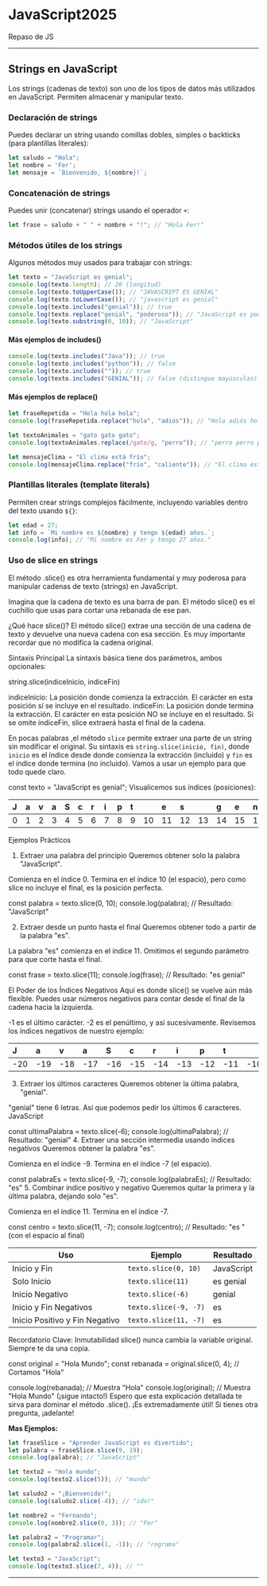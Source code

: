 # JavaScript2025
Repaso de JS

---

## Strings en JavaScript

Los strings (cadenas de texto) son uno de los tipos de datos más utilizados en JavaScript. Permiten almacenar y manipular texto.

### Declaración de strings
Puedes declarar un string usando comillas dobles, simples o backticks (para plantillas literales):

```js
let saludo = "Hola";
let nombre = 'Fer';
let mensaje = `Bienvenido, ${nombre}!`;
```

### Concatenación de strings
Puedes unir (concatenar) strings usando el operador `+`:

```js
let frase = saludo + " " + nombre + "!"; // "Hola Fer!"
```

### Métodos útiles de los strings
Algunos métodos muy usados para trabajar con strings:

```js
let texto = "JavaScript es genial";
console.log(texto.length); // 20 (longitud)
console.log(texto.toUpperCase()); // "JAVASCRIPT ES GENIAL"
console.log(texto.toLowerCase()); // "javascript es genial"
console.log(texto.includes("genial")); // true
console.log(texto.replace("genial", "poderoso")); // "JavaScript es poderoso"
console.log(texto.substring(0, 10)); // "JavaScript"
```

#### Más ejemplos de includes()
```js
console.log(texto.includes("Java")); // true
console.log(texto.includes("python")); // false
console.log(texto.includes("")); // true
console.log(texto.includes("GENIAL")); // false (distingue mayúsculas)
```

#### Más ejemplos de replace()
```js
let fraseRepetida = "Hola hola hola";
console.log(fraseRepetida.replace("hola", "adiós")); // "Hola adiós hola"

let textoAnimales = "gato gato gato";
console.log(textoAnimales.replace(/gato/g, "perro")); // "perro perro perro"

let mensajeClima = "El clima está frío";
console.log(mensajeClima.replace("frío", "caliente")); // "El clima está caliente"
```
### Plantillas literales (template literals)
Permiten crear strings complejos fácilmente, incluyendo variables dentro del texto usando `${}`:

```js
let edad = 27;
let info = `Mi nombre es ${nombre} y tengo ${edad} años.`;
console.log(info); // "Mi nombre es Fer y tengo 27 años."
```

### Uso de slice en strings

El método .slice() es otra herramienta fundamental y muy poderosa para manipular cadenas de texto (strings) en JavaScript.

Imagina que la cadena de texto es una barra de pan. El método slice() es el cuchillo que usas para cortar una rebanada de ese pan.

¿Qué hace slice()?
El método slice() extrae una sección de una cadena de texto y devuelve una nueva cadena con esa sección. Es muy importante recordar que no modifica la cadena original.

Sintaxis Principal
La sintaxis básica tiene dos parámetros, ambos opcionales:

string.slice(indiceInicio, indiceFin)

indiceInicio: La posición donde comienza la extracción. El carácter en esta posición sí se incluye en el resultado.
indiceFin: La posición donde termina la extracción. El carácter en esta posición NO se incluye en el resultado.
Si se omite indiceFin, slice extraerá hasta el final de la cadena.

En pocas palabras ,el método `slice` permite extraer una parte de un string sin modificar el original. Su sintaxis es `string.slice(inicio, fin)`, donde `inicio` es el índice desde donde comienza la extracción (incluido) y `fin` es el índice donde termina (no incluido).
Vamos a usar un ejemplo para que todo quede claro.
 
const texto = "JavaScript es genial";
Visualicemos sus índices (posiciones):

| J | a | v | a | S | c | r | i | p | t |  | e | s |  | g | e | n | i | a | l |
|:--|:--|:--|:--|:--|:--|:--|:--|:--|:--|:--|:--|:--|:--|:--|:--|:--|:--|:--|:--|
| 0 | 1 | 2 | 3 | 4 | 5 | 6 | 7 | 8 | 9 |10 |11 |12 |13 |14 |15 |16 |17 |18 |19 |

Ejemplos Prácticos
1. Extraer una palabra del principio
Queremos obtener solo la palabra "JavaScript".

Comienza en el índice 0.
Termina en el índice 10 (el espacio), pero como slice no incluye el final, es la posición perfecta.
 

const palabra = texto.slice(0, 10);
console.log(palabra); // Resultado: "JavaScript"

2. Extraer desde un punto hasta el final
Queremos obtener todo a partir de la palabra "es".

La palabra "es" comienza en el índice 11.
Omitimos el segundo parámetro para que corte hasta el final.

const frase = texto.slice(11);
console.log(frase); // Resultado: "es genial"

El Poder de los Índices Negativos
Aquí es donde slice() se vuelve aún más flexible. Puedes usar números negativos para contar desde el final de la cadena hacia la izquierda.

-1 es el último carácter.
-2 es el penúltimo, y así sucesivamente.
Revisemos los índices negativos de nuestro ejemplo:

| J | a | v | a | S | c | r | i | p | t |  | e | s |  | g | e | n | i | a | l |
|:--|:--|:--|:--|:--|:--|:--|:--|:--|:--|:--|:--|:--|:--|:--|:--|:--|:--|:--|:--|
|-20|-19|-18|-17|-16|-15|-14|-13|-12|-11|-10|-9 |-8 |-7 |-6 |-5 |-4 |-3 |-2 |-1 |

3. Extraer los últimos caracteres
Queremos obtener la última palabra, "genial".

"genial" tiene 6 letras. Así que podemos pedir los últimos 6 caracteres.
JavaScript

const ultimaPalabra = texto.slice(-6);
console.log(ultimaPalabra); // Resultado: "genial"
4. Extraer una sección intermedia usando índices negativos
Queremos obtener la palabra "es".

Comienza en el índice -9.
Termina en el índice -7 (el espacio).


const palabraEs = texto.slice(-9, -7);
console.log(palabraEs); // Resultado: "es"
5. Combinar índice positivo y negativo
Queremos quitar la primera y la última palabra, dejando solo "es".

Comienza en el índice 11.
Termina en el índice -7.


const centro = texto.slice(11, -7);
console.log(centro); // Resultado: "es " (con el espacio al final)

| Uso                           | Ejemplo                   | Resultado     |
|-------------------------------|---------------------------|--------------|
| Inicio y Fin                  | `texto.slice(0, 10)`      | JavaScript   |
| Solo Inicio                   | `texto.slice(11)`         | es genial    |
| Inicio Negativo               | `texto.slice(-6)`         | genial       |
| Inicio y Fin Negativos        | `texto.slice(-9, -7)`     | es           |
| Inicio Positivo y Fin Negativo| `texto.slice(11, -7)`     | es           |

 
Recordatorio Clave: Inmutabilidad
slice() nunca cambia la variable original. Siempre te da una copia.


const original = "Hola Mundo";
const rebanada = original.slice(0, 4); // Cortamos "Hola"

console.log(rebanada);  // Muestra "Hola"
console.log(original); // Muestra "Hola Mundo" (¡sigue intacto!)
Espero que esta explicación detallada te sirva para dominar el método .slice(). ¡Es extremadamente útil! Si tienes otra pregunta, ¡adelante!

**Mas Ejemplos:**
```js
let fraseSlice = "Aprender JavaScript es divertido";
let palabra = fraseSlice.slice(9, 19);
console.log(palabra); // "JavaScript"

let texto2 = "Hola mundo";
console.log(texto2.slice(5)); // "mundo"

let saludo2 = "¡Bienvenido!";
console.log(saludo2.slice(-4)); // "ido!"

let nombre2 = "Fernando";
console.log(nombre2.slice(0, 3)); // "Fer"

let palabra2 = "Programar";
console.log(palabra2.slice(1, -1)); // "rograma"

let texto3 = "JavaScript";
console.log(texto3.slice(7, 4)); // ""

```
 

 





---
